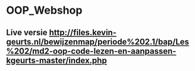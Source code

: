 # OOP_Webshop
## Live versie http://files.kevin-geurts.nl/bewijzenmap/periode%202.1/bap/Les%202/md2-oop-code-lezen-en-aanpassen-kgeurts-master/index.php
